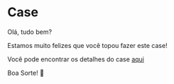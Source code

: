 # Case 
Olá, tudo bem?

Estamos muito felizes que você topou fazer este case!

Você pode encontrar os detalhes do case [aqui](./case/README.md)

Boa Sorte! 🚀
